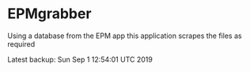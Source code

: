 # EPMgrabber
Using a database from the EPM app this application scrapes the files as required


Latest backup: Sun Sep 1 12:54:01 UTC 2019
